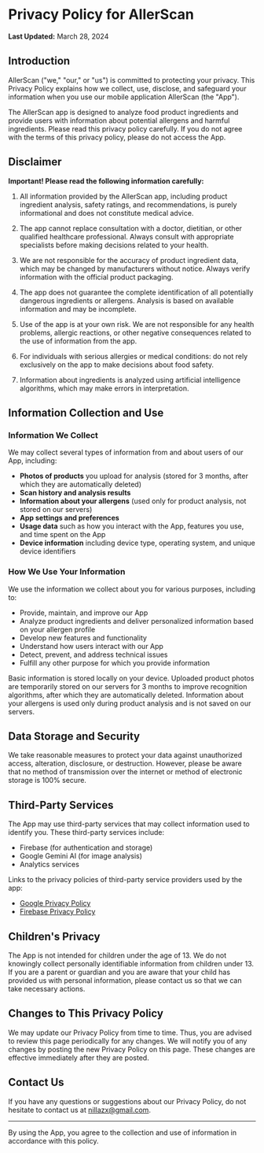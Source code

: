 # Privacy Policy for AllerScan

**Last Updated:** March 28, 2024

## Introduction

AllerScan ("we," "our," or "us") is committed to protecting your privacy. This Privacy Policy explains how we collect, use, disclose, and safeguard your information when you use our mobile application AllerScan (the "App").

The AllerScan app is designed to analyze food product ingredients and provide users with information about potential allergens and harmful ingredients. Please read this privacy policy carefully. If you do not agree with the terms of this privacy policy, please do not access the App.

## Disclaimer

**Important! Please read the following information carefully:**

1. All information provided by the AllerScan app, including product ingredient analysis, safety ratings, and recommendations, is purely informational and does not constitute medical advice.

2. The app cannot replace consultation with a doctor, dietitian, or other qualified healthcare professional. Always consult with appropriate specialists before making decisions related to your health.

3. We are not responsible for the accuracy of product ingredient data, which may be changed by manufacturers without notice. Always verify information with the official product packaging.

4. The app does not guarantee the complete identification of all potentially dangerous ingredients or allergens. Analysis is based on available information and may be incomplete.

5. Use of the app is at your own risk. We are not responsible for any health problems, allergic reactions, or other negative consequences related to the use of information from the app.

6. For individuals with serious allergies or medical conditions: do not rely exclusively on the app to make decisions about food safety.

7. Information about ingredients is analyzed using artificial intelligence algorithms, which may make errors in interpretation.

## Information Collection and Use

### Information We Collect

We may collect several types of information from and about users of our App, including:

- **Photos of products** you upload for analysis (stored for 3 months, after which they are automatically deleted)
- **Scan history and analysis results**
- **Information about your allergens** (used only for product analysis, not stored on our servers)
- **App settings and preferences**
- **Usage data** such as how you interact with the App, features you use, and time spent on the App
- **Device information** including device type, operating system, and unique device identifiers

### How We Use Your Information

We use the information we collect about you for various purposes, including to:

- Provide, maintain, and improve our App
- Analyze product ingredients and deliver personalized information based on your allergen profile
- Develop new features and functionality
- Understand how users interact with our App
- Detect, prevent, and address technical issues
- Fulfill any other purpose for which you provide information

Basic information is stored locally on your device. Uploaded product photos are temporarily stored on our servers for 3 months to improve recognition algorithms, after which they are automatically deleted. Information about your allergens is used only during product analysis and is not saved on our servers.

## Data Storage and Security

We take reasonable measures to protect your data against unauthorized access, alteration, disclosure, or destruction. However, please be aware that no method of transmission over the internet or method of electronic storage is 100% secure.

## Third-Party Services

The App may use third-party services that may collect information used to identify you. These third-party services include:

- Firebase (for authentication and storage)
- Google Gemini AI (for image analysis)
- Analytics services

Links to the privacy policies of third-party service providers used by the app:
- [Google Privacy Policy](https://policies.google.com/privacy)
- [Firebase Privacy Policy](https://firebase.google.com/support/privacy)

## Children's Privacy

The App is not intended for children under the age of 13. We do not knowingly collect personally identifiable information from children under 13. If you are a parent or guardian and you are aware that your child has provided us with personal information, please contact us so that we can take necessary actions.

## Changes to This Privacy Policy

We may update our Privacy Policy from time to time. Thus, you are advised to review this page periodically for any changes. We will notify you of any changes by posting the new Privacy Policy on this page. These changes are effective immediately after they are posted.

## Contact Us

If you have any questions or suggestions about our Privacy Policy, do not hesitate to contact us at nillazx@gmail.com.

---

By using the App, you agree to the collection and use of information in accordance with this policy. 